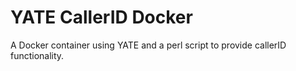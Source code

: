 # YATE CallerID Docker

A Docker container using YATE and a perl script to provide callerID functionality.
